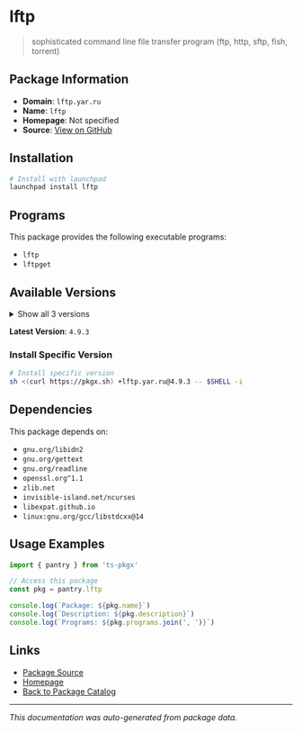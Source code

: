 # lftp

> sophisticated command line file transfer program (ftp, http, sftp, fish, torrent)

## Package Information

- **Domain**: `lftp.yar.ru`
- **Name**: `lftp`
- **Homepage**: Not specified
- **Source**: [View on GitHub](https://github.com/pkgxdev/pantry/tree/main/projects/lftp.yar.ru/package.yml)

## Installation

```bash
# Install with launchpad
launchpad install lftp
```

## Programs

This package provides the following executable programs:

- `lftp`
- `lftpget`

## Available Versions

<details>
<summary>Show all 3 versions</summary>

- `4.9.3`, `4.9.2`, `4.9.1`

</details>

**Latest Version**: `4.9.3`

### Install Specific Version

```bash
# Install specific version
sh <(curl https://pkgx.sh) +lftp.yar.ru@4.9.3 -- $SHELL -i
```

## Dependencies

This package depends on:

- `gnu.org/libidn2`
- `gnu.org/gettext`
- `gnu.org/readline`
- `openssl.org^1.1`
- `zlib.net`
- `invisible-island.net/ncurses`
- `libexpat.github.io`
- `linux:gnu.org/gcc/libstdcxx@14`

## Usage Examples

```typescript
import { pantry } from 'ts-pkgx'

// Access this package
const pkg = pantry.lftp

console.log(`Package: ${pkg.name}`)
console.log(`Description: ${pkg.description}`)
console.log(`Programs: ${pkg.programs.join(', ')}`)
```

## Links

- [Package Source](https://github.com/pkgxdev/pantry/tree/main/projects/lftp.yar.ru/package.yml)
- [Homepage](#)
- [Back to Package Catalog](../../package-catalog.md)

---

*This documentation was auto-generated from package data.*
